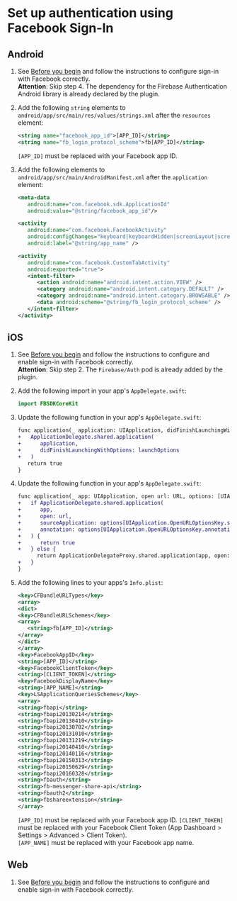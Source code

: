 # Set up authentication using Facebook Sign-In

## Android

1. See [Before you begin](https://firebase.google.com/docs/auth/android/facebook-login#before_you_begin) and follow the instructions to configure sign-in with Facebook correctly.  
   **Attention**: Skip step 4. The dependency for the Firebase Authentication Android library is already declared by the plugin.
1. Add the following `string` elements to `android/app/src/main/res/values/strings.xml` after the `resources` element:

   ```xml
   <string name="facebook_app_id">[APP_ID]</string>
   <string name="fb_login_protocol_scheme">fb[APP_ID]</string>
   ```

   `[APP_ID]` must be replaced with your Facebook app ID.

1. Add the following elements to `android/app/src/main/AndroidManifest.xml` after the `application` element:

   ```xml
   <meta-data
      android:name="com.facebook.sdk.ApplicationId"
      android:value="@string/facebook_app_id"/>

   <activity
      android:name="com.facebook.FacebookActivity"
      android:configChanges="keyboard|keyboardHidden|screenLayout|screenSize|orientation"
      android:label="@string/app_name" />

   <activity
      android:name="com.facebook.CustomTabActivity"
      android:exported="true">
      <intent-filter>
         <action android:name="android.intent.action.VIEW" />
         <category android:name="android.intent.category.DEFAULT" />
         <category android:name="android.intent.category.BROWSABLE" />
         <data android:scheme="@string/fb_login_protocol_scheme" />
      </intent-filter>
   </activity>
   ```

## iOS

1. See [Before you begin](https://firebase.google.com/docs/auth/ios/facebook-login#before_you_begin) and follow the instructions to configure and enable sign-in with Facebook correctly.  
   **Attention**: Skip step 2. The `Firebase/Auth` pod is already added by the plugin.
1. Add the following import in your app's `AppDelegate.swift`:

   ```swift
   import FBSDKCoreKit
   ```

1. Update the following function in your app's `AppDelegate.swift`:

   ```diff
   func application(_ application: UIApplication, didFinishLaunchingWithOptions launchOptions: [UIApplication.LaunchOptionsKey: Any]?) -> Bool {
   +   ApplicationDelegate.shared.application(
   +      application,
   +      didFinishLaunchingWithOptions: launchOptions
   +   )
      return true
   }
   ```

1. Update the following function in your app's `AppDelegate.swift`:

   ```diff
   func application(_ app: UIApplication, open url: URL, options: [UIApplication.OpenURLOptionsKey : Any] = [:]) -> Bool {
   +   if ApplicationDelegate.shared.application(
   +      app,
   +      open: url,
   +      sourceApplication: options[UIApplication.OpenURLOptionsKey.sourceApplication] as? String,
   +      annotation: options[UIApplication.OpenURLOptionsKey.annotation]
   +   ) {
   +      return true
   +   } else {
         return ApplicationDelegateProxy.shared.application(app, open: url, options: options)
   +   }
   }
   ```

1. Add the following lines to your apps's `Info.plist`:

   ```xml
   <key>CFBundleURLTypes</key>
   <array>
   <dict>
   <key>CFBundleURLSchemes</key>
   <array>
      <string>fb[APP_ID]</string>
   </array>
   </dict>
   </array>
   <key>FacebookAppID</key>
   <string>[APP_ID]</string>
   <key>FacebookClientToken</key>
   <string>[CLIENT_TOKEN]</string>
   <key>FacebookDisplayName</key>
   <string>[APP_NAME]</string>
   <key>LSApplicationQueriesSchemes</key>
   <array>
   <string>fbapi</string>
   <string>fbapi20130214</string>
   <string>fbapi20130410</string>
   <string>fbapi20130702</string>
   <string>fbapi20131010</string>
   <string>fbapi20131219</string>
   <string>fbapi20140410</string>
   <string>fbapi20140116</string>
   <string>fbapi20150313</string>
   <string>fbapi20150629</string>
   <string>fbapi20160328</string>
   <string>fbauth</string>
   <string>fb-messenger-share-api</string>
   <string>fbauth2</string>
   <string>fbshareextension</string>
   </array>
   ```

   `[APP_ID]` must be replaced with your Facebook app ID.
   `[CLIENT_TOKEN]` must be replaced with your Facebook Client Token (App Dashboard > Settings > Advanced > Client Token).  
   `[APP_NAME]` must be replaced with your Facebook app name.

## Web

1. See [Before you begin](https://firebase.google.com/docs/auth/web/facebook-login#before_you_begin) and follow the instructions to configure and enable sign-in with Facebook correctly.
